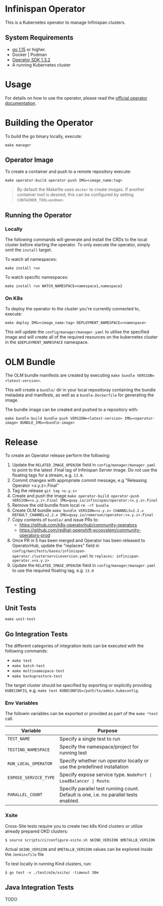 # Infinispan Operator

This is a Kubernetes operator to manage Infinispan clusters.

## System Requirements

* [go 1.15](https://github.com/golang/go) or higher.
* Docker | Podman
* [Operator SDK 1.3.2](https://github.com/operator-framework/operator-sdk/releases/download/v1.3.2/operator-sdk_linux_amd64)
* A running Kubernetes cluster

# Usage

For details on how to use the operator, please read the [official operator documentation](https://infinispan.org/docs/infinispan-operator/main/operator.html).

# Building the Operator

To build the go binary locally, execute:

`make manager`

## Operator Image

To create a container and push to a remote repository execute:

`make operator-build operator-push IMG=<image_name:tag>`

> By default the Makefile uses `docker` to create images. If another container tool is desired, this can be configured
by setting `CONTAINER_TOOL=podman`.

## Running the Operator

### Locally
The following commands will generate and install the CRDs to the local cluster before starting the operator. To only execute the operator, simply omit the `install` target.

To watch all namespaces:

`make install run`

To watch specific namespaces:

`make install run WATCH_NAMESPACE=namespace1,namespace2`

### On K8s
To deploy the operator to the cluster you're currently connected to, execute:

`make deploy IMG=<image_name:tag> DEPLOYMENT_NAMESPACE=<namespace>`

This will update the `config/manager/manager.yaml` to utilise the specified image and will create all of the required
resources on the kubernetes cluster in the `$DEPLOYMENT_NAMESPACE` namespace.

# OLM Bundle
The OLM bundle manifests are created by executing `make bundle VERSION=<latest-version>`.

This will create a `bundle/` dir in your local repositoray containing the bundle metadata and manifests, as well as a
`bundle.Dockerfile` for generating the image.

The bundle image can be created and pushed to a repository with:

```
make bundle-build bundle-push VERSION=<latest-version> IMG=<operator-image> BUNDLE_IMG=<bundle-image>
```

# Release
To create an Operator release perform the following:

1. Update the `RELATED_IMAGE_OPENJDK` field in `config/manager/manager.yaml` to point to the latest .Final tag of Infinispan Server image. Do not use the floating tags for a stream, e.g. `13.0`.
2. Commit changes with appropriate commit message, e.g "Releasing Operator <x.y.z>.Final"
3. Tag the release `git tag <x.y.z>`
4. Create and push the image `make operator-build operator-push VERSION=<x.y.z>.Final IMG=quay.io/infinispan/operator:<x.y.z>.Final`
5. Remove the old bundle from local `rm -rf bundle`
6. Create OLM bundle `make bundle VERSION=<x.y.z> CHANNELS=2.2.x DEFAULT_CHANNEL=2.2.x IMG=quay.io/remerson/operator:<x.y.z>.Final`
7. Copy contents of `bundle/` and issue PRs to:
    - https://github.com/k8s-operatorhub/community-operators
    - https://github.com/redhat-openshift-ecosystem/community-operators-prod
8. Once PR in 5 has been merged and Operator has been released to OperatorHub, update the "replaces" field in `config/manifests/bases/infinispan-operator.clusterserviceversion.yaml`
to `replaces: infinispan-operator.v<x.y.z>`
9. Update the `RELATED_IMAGE_OPENJDK` field in `config/manager/manager.yaml` to use the required floating tag, e.g. `13.0`

# Testing

## Unit Tests

`make unit-test`

## Go Integration Tests

The different categories of integration tests can be executed with the following commands:

- `make test`
- `make batch-test`
- `make multinamespace-test`
- `make backuprestore-test`

The target cluster should be specified by exporting or explicitly providing `KUBECONFIG`, e.g. `make test KUBECONFIG=/path/to/admin.kubeconfig`.

### Env Variables
The followin variables can be exported or provided as part of the `make *test` call.

| Variable              | Purpose                                                                              |
|-----------------------|--------------------------------------------------------------------------------------|
| `TEST_NAME`           | Specify a single test to run                                                         |
| `TESTING_NAMESPACE`   | Specify the namespace/project for running test                                       |
| `RUN_LOCAL_OPERATOR`  | Specify whether run operator locally or use the predefined installation              |
| `EXPOSE_SERVICE_TYPE` | Specify expose service type. `NodePort \| LoadBalancer \| Route`.                    |
| `PARALLEL_COUNT`      | Specify parallel test running count. Default is one, i.e. no parallel tests enabled. |

### Xsite
Cross-Site tests require you to create two k8s Kind clusters or utilize already prepared OKD clusters:
```
$ source scripts/ci/configure-xsite.sh $KIND_VERSION $METALLB_VERSION
```

Actual `$KIND_VERSION` and `$METALLB_VERSION` values can be explored inside the `Jenkinsfile` file 

To test locally in running Kind clusters, run:
```
$ go test -v ./test/e2e/xsite/ -timeout 30m
```

## Java Integration Tests
TODO
